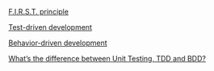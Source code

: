 [F.I.R.S.T. principle](http://agileinaflash.blogspot.com.es/2009/02/first.html)

[Test-driven development](https://en.wikipedia.org/wiki/Test-driven_development)

[Behavior-driven development](https://en.wikipedia.org/wiki/Behavior-driven_development)

[What’s the difference between Unit Testing, TDD and BDD?](https://codeutopia.net/blog/2015/03/01/unit-testing-tdd-and-bdd/)
